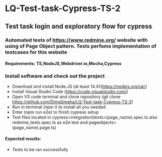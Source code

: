 # LQ-Test-task-Cypress-TS-2
## Test task login and exploratory flow for cypress

### Automated tests of https://www.redmine.org/ website with using of Page Object pattern. Tests perfoms implementation of testcases for this website


#### Requirements: TS,NodeJS,Webdriver.io,Mocha,Cypress

### Install software and check out the project
- Download and install Node.JS (at least 14.X)(https://nodejs.org/uk/)
- Install Visual Studio Code (https://code.visualstudio.com/)
- Open VS code terminal and clone repository (git clone https://github.com/DimaSmaha/LQ-Test-task-Cypress-TS-2)
- Run in terminal (npm i) to install all you needed
- Enter (npm run e2e) to finish cypress setup
- Test files located in cypress>integration(tests>(page_name).spec.ts also redmine_tests.spec.ts as e2e test and pageobjects>(page_name).page.ts)
#### Expected results: 
- Tests to be ran successfully

